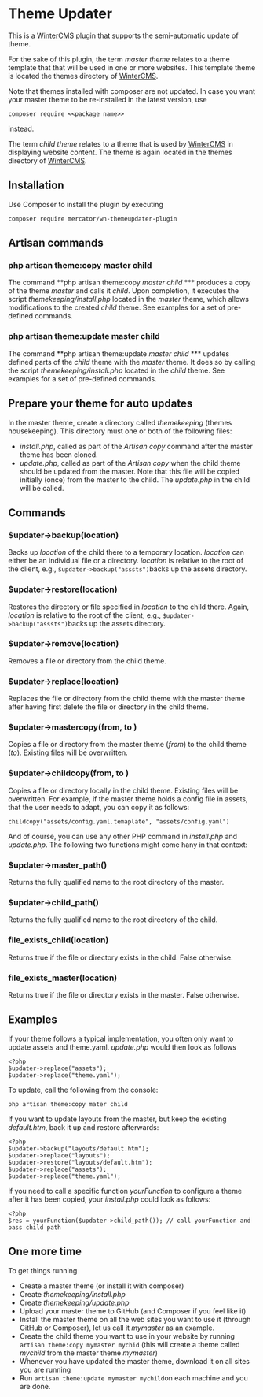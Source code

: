 # Theme Updater
This is a [WinterCMS](https://wintercms.com) plugin that supports the semi-automatic update of theme.

For the sake of this plugin, the term *master theme* relates to a theme template that that will be used in one or more
websites. This template theme is located the themes directory of [WinterCMS](https://wintercms.com).

Note that themes installed with composer are not updated. In case you want your master theme to be re-installed 
in the latest version, use
```
composer require <<package name>>
```
instead.

The term *child theme* relates to a theme that is used by [WinterCMS](https://wintercms.com) in displaying website 
content. The theme is again located in the themes directory of [WinterCMS](https://wintercms.com).

## Installation

Use Composer to install the plugin by executing 

```
composer require mercator/wn-themeupdater-plugin
```

## Artisan commands
### php artisan theme:copy master child
The command **php artisan theme:copy *master* *child* *** produces a copy of the theme *master* and calls it *child*. 
Upon completion, it executes the script *themekeeping/install.php* located in the *master* theme, which allows 
modifications to the created *child* theme. See examples for a set of pre-defined commands.

### php artisan theme:update master child
The command **php artisan theme:update *master* *child* *** updates defined parts of the *child* theme with the 
*master* theme. It does so by calling the script *themekeeping/install.php* located in the *child* theme. 
See examples for a set of pre-defined commands.

## Prepare your theme for auto updates
In the master theme, create a directory called *themekeeping* (themes housekeeping). This directory must one or both of
the following files:

- *install.php*, called as part of the *Artisan copy* command after the master theme has been cloned.
- *update.php*, called as part of the *Artisan copy* when the child theme should be updated from the master. Note that 
this file will be copied initially (once) from the master to the child. The *update.php* in the child will be called.

## Commands


### $updater->backup(location)
Backs up *location* of the child there to a temporary location. *location* can either be an individual file or a directory.
*location* is relative to the root of the client, e.g., ``$updater->backup("asssts")``backs up the assets directory.

### $updater->restore(location)
Restores the directory or file specified in *location* to the child there. 
Again,  *location* is relative to the root of the client, e.g., ``$updater->backup("asssts")``backs up the assets directory.

### $updater->remove(location)
Removes a file or directory from the child theme.

### $updater->replace(location)
Replaces the file or directory from the child theme with the master theme after having first delete the 
file or directory in the child theme.

### $updater->mastercopy(from, to )
Copies a file or directory from the master theme (*from*) to the child theme (*to*). Existing files will be overwritten.

### $updater->childcopy(from, to )
Copies a file or directory locally in the child theme. Existing files will be overwritten. For example, if the master
theme holds a config file in assets, that the user needs to adapt, you can copy it as follows:
``` 
childcopy("assets/config.yaml.temaplate", "assets/config.yaml")
```

And of course, you can use any other PHP command in *install.php* and *update.php*. The following two functions might
come hany in that context:

### $updater->master_path()
Returns the fully qualified name to the root directory of the master.

### $updater->child_path()
Returns the fully qualified name to the root directory of the child.

### file_exists_child(location)
Returns true if the file or directory exists in the child. False otherwise.

### file_exists_master(location)
Returns true if the file or directory exists in the master. False otherwise.


## Examples
If your theme follows a typical implementation, you often only want to update assets and theme.yaml. *update.php* 
would then look as follows
```
<?php
$updater->replace("assets");
$updater->replace("theme.yaml");
```
To update, call the following from the console:
``` 
php artisan theme:copy mater child
```

If you want to update layouts from the master, but keep the existing *default.htm*, back it up and restore afterwards:
```
<?php
$updater->backup("layouts/default.htm");
$updater->replace("layouts");
$updater->restore("layouts/default.htm");
$updater->replace("assets");
$updater->replace("theme.yaml");
```

If you need to call a specific function *yourFunction* to configure a theme after it has been copied, your *install.php*
could look as follows:
``` 
<?php
$res = yourFunction($updater->child_path()); // call yourFunction and pass child path

```

## One more time
To get things running
- Create a master theme (or install it with composer)
- Create *themekeeping/install.php*
- Create *themekeeping/update.php*
- Upload your master theme to GitHub (and Composer if you feel like it)
- Install the master theme on all the web sites you want to use it (through GitHub or Composer), let us call it *mymaster* 
as an example.
- Create the child theme you want to use in your website by running ``artisan theme:copy mymaster mychid``
(this will create a theme called *mychild* from the master theme *mymaster*)
- Whenever you have updated the master theme, download it on all sites you are running
- Run ``artisan theme:update mymaster mychild``on each machine and you are done.



